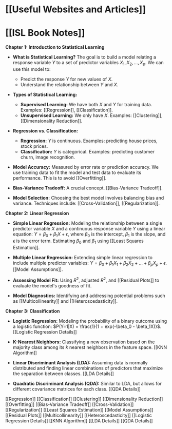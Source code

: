 # [[Useful Websites and Articles]]
# [[ISL Book Notes]]

**Chapter 1: Introduction to Statistical Learning**

* **What is Statistical Learning?**  The goal is to build a model relating a response variable $Y$ to a set of predictor variables $X_1, X_2, ..., X_p$.  We can use this model to:
    * Predict the response $Y$ for new values of $X$.
    * Understand the relationship between $Y$ and $X$.

* **Types of Statistical Learning:**
    * **Supervised Learning:** We have both $X$ and $Y$ for training data.  Examples: [[Regression]], [[Classification]].
    * **Unsupervised Learning:** We only have $X$. Examples: [[Clustering]], [[Dimensionality Reduction]].

* **Regression vs. Classification:**
    * **Regression:** $Y$ is continuous.  Examples: predicting house prices, stock prices.
    * **Classification:** $Y$ is categorical. Examples: predicting customer churn, image recognition.

* **Model Accuracy:** Measured by error rate or prediction accuracy.  We use training data to fit the model and test data to evaluate its performance.  This is to avoid [[Overfitting]].

* **Bias-Variance Tradeoff:**  A crucial concept.  [[Bias-Variance Tradeoff]].

* **Model Selection:** Choosing the best model involves balancing bias and variance.  Techniques include: [[Cross-Validation]], [[Regularization]].


**Chapter 2: Linear Regression**

* **Simple Linear Regression:**  Modeling the relationship between a single predictor variable $X$ and a continuous response variable $Y$ using a linear equation:  $Y = \beta_0 + \beta_1X + \epsilon$, where $\beta_0$ is the intercept, $\beta_1$ is the slope, and $\epsilon$ is the error term.  Estimating $\beta_0$ and $\beta_1$ using [[Least Squares Estimation]].

* **Multiple Linear Regression:** Extending simple linear regression to include multiple predictor variables: $Y = \beta_0 + \beta_1X_1 + \beta_2X_2 + ... + \beta_pX_p + \epsilon$.  [[Model Assumptions]].

* **Assessing Model Fit:** Using $R^2$, adjusted $R^2$, and [[Residual Plots]] to evaluate the model's goodness of fit.

* **Model Diagnostics:** Identifying and addressing potential problems such as [[Multicollinearity]] and [[Heteroscedasticity]].


**Chapter 3:  Classification**

* **Logistic Regression:** Modeling the probability of a binary outcome using a logistic function: $P(Y=1|X) = \frac{1}{1 + exp(-\beta_0 - \beta_1X)}$. [[Logistic Regression Details]]

* **K-Nearest Neighbors:** Classifying a new observation based on the majority class among its $k$ nearest neighbors in the feature space. [[KNN Algorithm]]

* **Linear Discriminant Analysis (LDA):** Assuming data is normally distributed and finding linear combinations of predictors that maximize the separation between classes. [[LDA Details]]

* **Quadratic Discriminant Analysis (QDA):**  Similar to LDA, but allows for different covariance matrices for each class. [[QDA Details]]


[[Regression]]
[[Classification]]
[[Clustering]]
[[Dimensionality Reduction]]
[[Overfitting]]
[[Bias-Variance Tradeoff]]
[[Cross-Validation]]
[[Regularization]]
[[Least Squares Estimation]]
[[Model Assumptions]]
[[Residual Plots]]
[[Multicollinearity]]
[[Heteroscedasticity]]
[[Logistic Regression Details]]
[[KNN Algorithm]]
[[LDA Details]]
[[QDA Details]]

